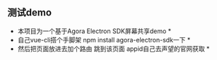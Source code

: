## 测试demo
* 本项目为一个基于Agora Electron SDK屏幕共享demo *
* 自己vue-cli搭个手脚架  npm install agora-electron-sdk一下 *
* 然后把页面放进去加个路由  跳到该页面   appid自己去声望的官网获取 *